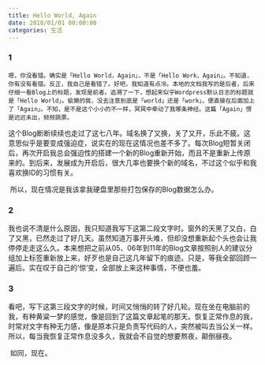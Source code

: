 ```yaml
---
title: Hello World, Again
date: 2018/01/01 00:00:00
categories: 生活
---
```


### 1

 	嗯，你没看错。确实是「Hello World，Again」，不是「Hello Work，Again」。不知道，你有没有看错。反正，我自己是看错了。好吧，我知道有点冷。本地的文档我写的是后者，后来仔细一看Blog上的标题，发现是前者。追溯了一下，想起来似乎Wordpress默认日志的标题就是「Hello World」。偷懒的我，没去注意到底是「world」还是「work」，便直接在后面加上了「Again」。不知，是不是这个小小的不一样，冥冥中牵动了我哪条神经。这篇「Again」愣是迟迟未出，频频跳票。

​	这个Blog断断续续也走过了这七八年。域名换了又换，关了又开，乐此不疲。这意思似乎是要变成强迫症，说实在的现在这情况也差不多了。每次Blog短暂关闭后，再次开启我总会强迫性的搭建一个新的Blog重新开始，而且不是重新上传原来的。到后来，发展成为开启后，很大几率也要换个新的域名，不过这个似乎和我喜欢换ID的习惯有关。

​	所以，现在情况是我该拿我硬盘里那些打包保存的Blog数据怎么办。

### 2

​	我也说不清是什么原因，我只知道我写下这第二段文字时。窗外的天黑了又白，白了又黑，已然走过了好几天。虽然知道万事开头难，但却没想重新起个头也会让我停停走走这么久。本来想把之前从05、06年到11年的Blog文章按照别人的建议分组加上标签重新放上来，好歹也是自己这几年留下的痕迹。只是，等我全部回顾一遍后。实在叹于自己的‘惊’变，全部放上来这种事情，不便也羞。

### 3

​	看吧，写下这第三段文字的时候，时间又悄悄的转了好几轮。现在坐在电脑前的我，有种黄粱一梦的感觉，像是回到了这篇文章起笔的那天。恢复正常作息的我，时常对文字有种无力感，像是原本只是负责写代码的人，突然被叫去当公关一样。所以，每当我恢复正常作息没多久，我就会不自觉的想要熬夜，颠倒昼夜。

​	如同，现在。
